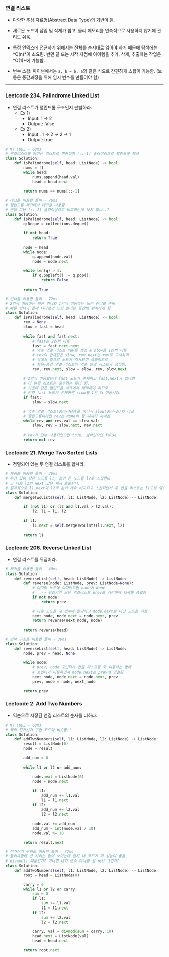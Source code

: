 ### 연결 리스트

* 다양한 추상 자료형(Abstract Data Type)의 기반이 됨.
* 새로운 노드이 삽입 및 삭제가 쉽고, 물리 메모리를 연속적으로 사용하지 않기에 관리도 쉬움.
* 특정 인덱스에 접근하기 위해서는 전체를 순서대로 읽어야 하기 때문에 탐색에는 *O(n)*이 소요됨. 반면 끝 또는 시작 지점에 아이템을 추가, 삭제, 추출하는 작업은 *O(1)*에 가능함.



* 변수 스왑: 파이썬에서는 `a, b = b, a`와 같은 식으로 간편하게 스왑이 가능함. (보통은 중간과정을 위해 임시 변수를 만들어야 함)

---

### Leetcode 234. Palindrome Linked List

* 연결 리스트가 팰린드롬 구조인지 판별하라.
  * Ex 1)
    * Input: 1 -> 2
    * Output: false
  * Ex 2)
    * Input : 1 -> 2 -> 2 -> 1
    * Output: true

```python
# MY CODE - 68ms
# 연결리스트를 파이썬 리스트로 변환하여 [::-1] 슬라이싱으로 팰린드롬 체크
class Solution:
    def isPalindrome(self, head: ListNode) -> bool:
        nums = []
        while head:
            nums.append(head.val)
            head = head.next
        
        return nums == nums[::-1]
```

```python
# 데크를 이용한 풀이 - 76ms
# 팰린드롬 체크에서 데크를 사용함
# 근데 그냥 [::-1] 슬라이싱으로 비교하는게 낫지 않나..?
class Solution:
    def isPalindrome(self, head: ListNode) -> bool:
        q:Deque = collections.deque()
        
        if not head:
            return True
        
        node = head
        while node:
            q.append(node.val)
            node = node.next
        
        while len(q) > 1:
            if q.popleft() != q.pop():
                return False
        
        return True
```

```python
# 런너를 이용한 풀이 - 72ms
# 2칸씩 이동하는 빠른 런너와 1칸씩 이동하는 느린 런너를 준비
# 빠른 런너가 끝에 다다르면 느린 런너는 중간에 위치하게 됨
class Solution:
    def isPalindrome(self, head: ListNode) -> bool:
        rev = None
        slow = fast = head
        
        while fast and fast.next:
            # fast는 2칸씩 이동
            fast = fast.next.next
            # 역순 연결 리스트 rev를 생성 & slow를 1칸씩 이동
            # rev의 현재값은 slow, rev.next는 rev로 교체하며
            # 뒤에서 앞으로 노드가 추가되며 결과적으로
            # 처음~중간 연결 리스트의 역순 연결 리스트가 생성됨.
            rev, rev.next, slow = slow, rev, slow.next
        
        # 2칸씩 이동했는데 fast 노드가 존재하고 fast.next가 없다면
        # 이 연결 리스트는 홀수라는 뜻이 됨.
        # 가운데 값은 팰린드롬 체크에서 배제해야 하므로
        # 만약 fast 노드가 존재하면 slow를 1칸 더 이동시킴.
        if fast:
            slow = slow.next
        
        # 역순 연결 리스트(중간~처음)를 하나씩 slow(중간~끝)와 비교
        # 팰린드롬이라면 rev는 None이 될 때까지 꺼내짐.
        while rev and rev.val == slow.val:
            slow, rev = slow.next, rev.next
        
        # rev가 전부 사용되었으면 true, 남아있으면 false
        return not rev
```

### Leetcode 21. Merge Two Sorted Lists

* 정렬되어 있는 두 연결 리스트를 합쳐라.

```python
# 재귀를 이용한 풀이 - 36ms
# 우선 값이 작은 노드를 l1, 값이 큰 노드를 l2로 스왑한다.
# 그 다음 l1의 next 값은 재귀 호출한다.
# 결과적으로 l1.next와 l2의 값이 계속 비교되고 스왑되면서 두 연결 리스트는 l1으로 엮이게 된다.
class Solution:
    def mergeTwoLists(self, l1: ListNode, l2: ListNode) -> ListNode:
        
        if (not l1) or (l2 and l1.val > l2.val):
            l2, l1 = l1, l2
        
        if l1:
            l1.next = self.mergeTwoLists(l1.next, l2)
        
        return l1
```

### Leetcode 206. Reverse Linked List

* 연결 리스트를 뒤집어라.

```python
# 재귀를 이용한 풀이 - 40ms
class Solution:
    def reverseList(self, head: ListNode) -> ListNode:
        def reverse(node: ListNode, prev: ListNode=None):
            # 마지막 노드에 다다랐으면 node가 None
            #   -> 뒤집기가 끝난 연결리스트 prev를 리턴하여 재귀를 종료함
            if not node:
                return prev
            
            # 다음 노드를 새 변수에 할당하고 node.next로 이전 노드를 지정
            next_node, node.next = node.next, prev
            return reverse(next_node, node)
        
        return reverse(head)
```

```python
# 반복 구조를 이용한 풀이 - 36ms
class Solution:
    def reverseList(self, head: ListNode) -> ListNode:
        node, prev = head, None
        
        while node:
            # prev, node 포인터가 연결 리스트를 쭉 이동하는 형태
            # 포인터가 이동하면서 node.next는 prev에 연결됨
            next_node, node.next = node.next, prev
            prev, node = node, next_node
            
        return prev
```

### Leetcode 2. Add Two Numbers

* 역순으로 저장된 연결 리스트의 순자를 더하라.

```python
# MY CODE - 68ms
# 책의 전가산기 구현 코드와 비슷함!!
class Solution:
    def addTwoNumbers(self, l1: ListNode, l2: ListNode) -> ListNode:
        result = ListNode(0)
        node = result
        
        add_num = 0
        
        while l1 or l2 or add_num:
            
            node.next = ListNode(0)
            node = node.next
            
            if l1:
                add_num += l1.val
                l1 = l1.next
            if l2:
                add_num += l2.val
                l2 = l2.next
            
            node.val += add_num
            add_num = int(node.val / 10)
            node.val %= 10
            
        return result.next
```

````python
# 전가산기 구현을 이용한 풀이 - 72ms
# 풀이과정에 큰 차이는 없어 보이는데 왠지 내 코드가 더 성능이 좋음
# divmod() 때문인가? 아니면 내가 변수 하나를 덜 써서 그런가?
class Solution:
    def addTwoNumbers(self, l1: ListNode, l2: ListNode) -> ListNode:
        root = head = ListNode(0)
        
        carry = 0
        while l1 or l2 or carry:
            sum = 0
            if l1:
                sum += l1.val
                l1 = l1.next
            if l2:
                sum += l2.val
                l2 = l2.next
            
            carry, val = divmod(sum + carry, 10)
            head.next = ListNode(val)
            head = head.next
            
        return root.next
````

